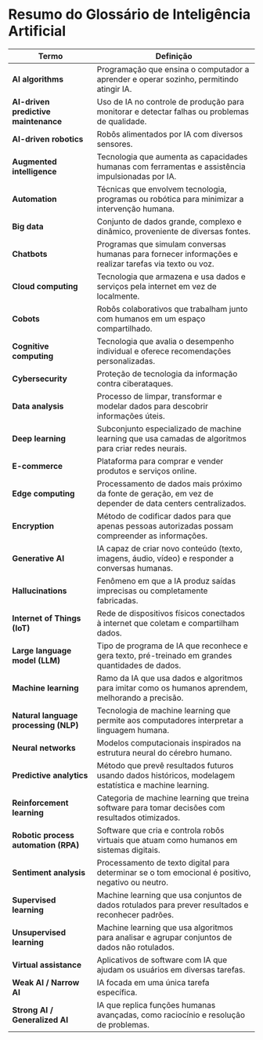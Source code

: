 # Resumo do Glossário de Inteligência Artificial

| Termo | Definição |
|---|---|
| **AI algorithms** | Programação que ensina o computador a aprender e operar sozinho, permitindo atingir IA. |
| **AI-driven predictive maintenance** | Uso de IA no controle de produção para monitorar e detectar falhas ou problemas de qualidade. |
| **AI-driven robotics** | Robôs alimentados por IA com diversos sensores. |
| **Augmented intelligence** | Tecnologia que aumenta as capacidades humanas com ferramentas e assistência impulsionadas por IA. |
| **Automation** | Técnicas que envolvem tecnologia, programas ou robótica para minimizar a intervenção humana. |
| **Big data** | Conjunto de dados grande, complexo e dinâmico, proveniente de diversas fontes. |
| **Chatbots** | Programas que simulam conversas humanas para fornecer informações e realizar tarefas via texto ou voz. |
| **Cloud computing** | Tecnologia que armazena e usa dados e serviços pela internet em vez de localmente. |
| **Cobots** | Robôs colaborativos que trabalham junto com humanos em um espaço compartilhado. |
| **Cognitive computing** | Tecnologia que avalia o desempenho individual e oferece recomendações personalizadas. |
| **Cybersecurity** | Proteção de tecnologia da informação contra ciberataques. |
| **Data analysis** | Processo de limpar, transformar e modelar dados para descobrir informações úteis. |
| **Deep learning** | Subconjunto especializado de machine learning que usa camadas de algoritmos para criar redes neurais. |
| **E-commerce** | Plataforma para comprar e vender produtos e serviços online. |
| **Edge computing** | Processamento de dados mais próximo da fonte de geração, em vez de depender de data centers centralizados. |
| **Encryption** | Método de codificar dados para que apenas pessoas autorizadas possam compreender as informações. |
| **Generative AI** | IA capaz de criar novo conteúdo (texto, imagens, áudio, vídeo) e responder a conversas humanas. |
| **Hallucinations** | Fenômeno em que a IA produz saídas imprecisas ou completamente fabricadas. |
| **Internet of Things (IoT)** | Rede de dispositivos físicos conectados à internet que coletam e compartilham dados. |
| **Large language model (LLM)** | Tipo de programa de IA que reconhece e gera texto, pré-treinado em grandes quantidades de dados. |
| **Machine learning** | Ramo da IA que usa dados e algoritmos para imitar como os humanos aprendem, melhorando a precisão. |
| **Natural language processing (NLP)** | Tecnologia de machine learning que permite aos computadores interpretar a linguagem humana. |
| **Neural networks** | Modelos computacionais inspirados na estrutura neural do cérebro humano. |
| **Predictive analytics** | Método que prevê resultados futuros usando dados históricos, modelagem estatística e machine learning. |
| **Reinforcement learning** | Categoria de machine learning que treina software para tomar decisões com resultados otimizados. |
| **Robotic process automation (RPA)** | Software que cria e controla robôs virtuais que atuam como humanos em sistemas digitais. |
| **Sentiment analysis** | Processamento de texto digital para determinar se o tom emocional é positivo, negativo ou neutro. |
| **Supervised learning** | Machine learning que usa conjuntos de dados rotulados para prever resultados e reconhecer padrões. |
| **Unsupervised learning** | Machine learning que usa algoritmos para analisar e agrupar conjuntos de dados não rotulados. |
| **Virtual assistance** | Aplicativos de software com IA que ajudam os usuários em diversas tarefas. |
| **Weak AI / Narrow AI** | IA focada em uma única tarefa específica. |
| **Strong AI / Generalized AI** | IA que replica funções humanas avançadas, como raciocínio e resolução de problemas. |